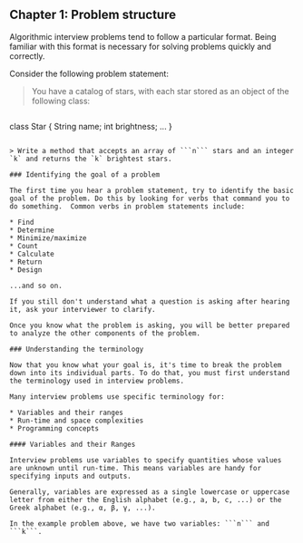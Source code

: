 ## Chapter 1: Problem structure

Algorithmic interview problems tend to follow a particular format. Being familiar with this format is necessary for solving problems quickly and correctly.

Consider the following problem statement:

> You have a catalog of stars, with each star stored as an object of the following class:

>```
class Star {
    String name;
    int brightness;
    ...
}
```

> Write a method that accepts an array of ```n``` stars and an integer `k` and returns the `k` brightest stars.

### Identifying the goal of a problem

The first time you hear a problem statement, try to identify the basic goal of the problem. Do this by looking for verbs that command you to do something.  Common verbs in problem statements include:

* Find
* Determine
* Minimize/maximize
* Count
* Calculate
* Return
* Design

...and so on.

If you still don't understand what a question is asking after hearing it, ask your interviewer to clarify.

Once you know what the problem is asking, you will be better prepared to analyze the other components of the problem.

### Understanding the terminology

Now that you know what your goal is, it's time to break the problem down into its individual parts. To do that, you must first understand the terminology used in interview problems.

Many interview problems use specific terminology for:

* Variables and their ranges
* Run-time and space complexities
* Programming concepts

#### Variables and their Ranges

Interview problems use variables to specify quantities whose values are unknown until run-time. This means variables are handy for specifying inputs and outputs.

Generally, variables are expressed as a single lowercase or uppercase letter from either the English alphabet (e.g., a, b, c, ...) or the Greek alphabet (e.g., α, β, γ, ...).

In the example problem above, we have two variables: ```n``` and ```k```.

